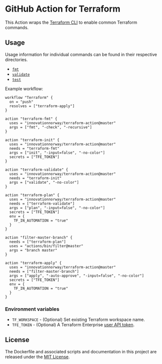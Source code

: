# GitHub Action for Terraform

This Action wraps the [Terraform CLI](https://www.terraform.io/docs/commands/index.html) to enable common Terraform commands.

## Usage

Usage information for individual commands can be found in their respective directories.

* [`fmt`](/fmt)
* [`validate`](/validate)
* [`test`](/test)

Example workflow:

```hcl
workflow "Terraform" {
  on = "push"
  resolves = ["terraform-apply"]
}

action "terraform-fmt" {
  uses = "innovationnorway/terraform-action@master"
  args = ["fmt", "-check", "-recursive"]
}

action "terraform-init" {
  uses = "innovationnorway/terraform-action@master"
  needs = "terraform-fmt"
  args = ["init", "-input=false", "-no-color"]
  secrets = ["TFE_TOKEN"]
}

action "terraform-validate" {
  uses = "innovationnorway/terraform-action@master"
  needs = "terraform-init"
  args = ["validate", "-no-color"]
}

action "terraform-plan" {
  uses = "innovationnorway/terraform-action@master"
  needs = ["terraform-validate"]
  args = ["plan", "-input=false", "-no-color"]
  secrets = ["TFE_TOKEN"]
  env = {
    TF_IN_AUTOMATION = "true"
  }
}

action "filter-master-branch" {
  needs = ["terraform-plan"]
  uses = "actions/bin/filter@master"
  args = "branch master"
}

action "terraform-apply" {
  uses = "innovationnorway/terraform-action@master"
  needs = ["filter-master-branch"]
  args = ["apply", "-auto-approve", "-input=false", "-no-color"]
  secrets = ["TFE_TOKEN"]
  env = {
    TF_IN_AUTOMATION = "true"
  }
}
```

### Environment variables

* `TF_WORKSPACE` - (Optional) Set existing Terraform workspace name.
* `TFE_TOKEN` - (Optional) A Terraform Enterprise [user API token](https://www.terraform.io/docs/enterprise/users-teams-organizations/users.html#api-tokens).

## License

The Dockerfile and associated scripts and documentation in this project are released under the [MIT License](LICENSE).
